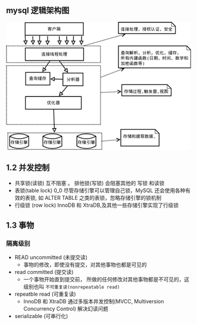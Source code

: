 ## mysql 逻辑架构图
![mysql 逻辑架构图](img/01_1.png)

## 1.2 并发控制

* 共享锁(读锁) 互不阻塞 。 排他锁(写锁) 会阻塞其他的 写锁 和读锁
* 表锁(table lock)  0_0 尽管存储引擎可以管理自己锁，MySQL 还会使用各种有效的表锁, 如 ALTER TABLE 之类的表锁，忽略存储引擎的锁机制
* 行级锁 (row lock) InnoDB 和 XtraDB,及其他一些存储引擎实现了行级锁

## 1.3 事物

### 隔离级别

* READ uncommitted (未提交读)
    * 事物的修改，即使没有提交，对其他事物也都是可见的
* read committed (提交读)
    * 一个事物开始直到提交前， 所做的任何修改对其他事物都是不可见的，这级别也叫 ``不可重复读(nonrepeatable read)``
* repeatble read (可重复读)
    * InnoDB 和 XtraDB 通过多版本并发控制(MVCC, Multiversion Concurrency Control) 解决幻读问题
* serializable (可串行化)

